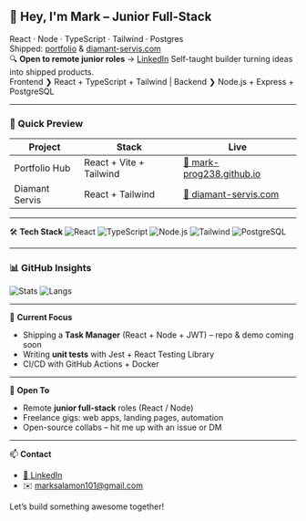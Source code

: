 ## 👋 Hey, I'm Mark – Junior Full-Stack
React · Node · TypeScript · Tailwind · Postgres  
Shipped: [portfolio](https://mark-prog238.github.io) & [diamant-servis.com](https://diamant-servis.com)  
🔍 **Open to remote junior roles** → [LinkedIn](https://linkedin.com/in/mark-salamon-b8a09435a)
Self-taught builder turning ideas into shipped products.  
Frontend ❯ React + TypeScript + Tailwind | Backend ❯ Node.js + Express + PostgreSQL

---

### 🚀 Quick Preview
| Project | Stack | Live |
|---------|-------|------|
| Portfolio Hub | React + Vite + Tailwind | [🔗 mark-prog238.github.io](https://mark-prog238.github.io) |
| Diamant Servis | React + Tailwind | [🔗 diamant-servis.com](https://diamant-servis.com) |

---

🛠️ **Tech Stack**
![React](https://img.shields.io/badge/-React-61DAFB?logo=react&logoColor=black)
![TypeScript](https://img.shields.io/badge/-TypeScript-3178C6?logo=typescript&logoColor=white)
![Node.js](https://img.shields.io/badge/-Node.js-339933?logo=node.js&logoColor=white)
![Tailwind](https://img.shields.io/badge/-Tailwind-06B6D4?logo=tailwindcss&logoColor=white)
![PostgreSQL](https://img.shields.io/badge/-PostgreSQL-4169E1?logo=postgresql&logoColor=white)


---

### 📊 GitHub Insights
![Stats](https://github-readme-stats.vercel.app/api?username=Mark-Prog238&show_icons=true&theme=radical)
![Langs](https://github-readme-stats.vercel.app/api/top-langs/?username=Mark-Prog238&layout=compact&theme=radical)

---

🎯 **Current Focus**
- Shipping a **Task Manager** (React + Node + JWT) – repo & demo coming soon
- Writing **unit tests** with Jest + React Testing Library
- CI/CD with GitHub Actions + Docker

---

🤝 **Open To**
- Remote **junior full-stack** roles (React / Node)
- Freelance gigs: web apps, landing pages, automation
- Open-source collabs – hit me up with an issue or DM

---

📫 **Contact**
- [💼 LinkedIn](https://www.linkedin.com/in/mark-salamon-b8a09435a/)
- ✉️ marksalamon101@gmail.com

Let’s build something awesome together!
